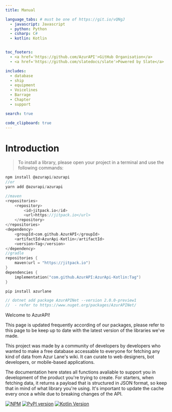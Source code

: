 ```yaml
---
title: Manual

language_tabs: # must be one of https://git.io/vQNgJ
  - javascript: Javascript
  - python: Python
  - csharp: C#
  - kotlin: Kotlin


toc_footers:
  - <a href='https://github.com/AzurAPI'>GitHub Organisation</a>
  - <a href='https://github.com/slatedocs/slate'>Powered by Slate</a>

includes:
  - database
  - ship
  - equipment
  - Voicelines
  - Barrage
  - Chapter
  - support

search: true

code_clipboard: true
---
```


# Introduction
> To install a library, please open your project in a terminal and use the following commands:

```javascript
npm install @azurapi/azurapi
//or
yarn add @azurapi/azurapi
```
```kotlin
//maven
<repositories>
    <repository>
        <id>jitpack.io</id>
        <url>https://jitpack.io</url>
    </repository>
</repositories>
<dependency>
    <groupId>com.github.AzurAPI</groupId>
    <artifactId>AzurApi-Kotlin</artifactId>
    <version>Tag</version>
</dependency>
//gradle
repositories {
    maven(url = "https://jitpack.io")
}
dependencies {
    implementation("com.github.AzurAPI:AzurApi-Kotlin:Tag")
}
```
```python
pip install azurlane
```
```csharp
// dotnet add package AzurAPINet --version 2.0.0-preview1
//  - refer to https://www.nuget.org/packages/AzurAPINet/
```
Welcome to AzurAPI!
<aside class="notice">
This page is updated frequently according of our packages, please refer to this page to be keep up to date with the latest version of the libraries we've made.
</aside>

This project was made by a community of developers by developers who wanted to make a free database accessable to everyone for fetching any kind of data from Azur Lane's wiki. It can curate to web designers, bot developers, or mobile-based applications.

The documentation here states all functions avaliable to support you in development of the product you're trying to create. For starters, when fetching data, it returns a payload that is structured in JSON format, so keep that in mind of what library you're using. It's important to update the cache every once a while due to breaking changes of the API.

[![NPM](https://nodei.co/npm/@azurapi/azurapi.png?mini=true)](https://nodei.co/npm/@azurapi/azurapi/)
[![PyPI version](https://badge.fury.io/py/azurlane.svg)](https://badge.fury.io/py/azurlane)
[![Kotlin Version](https://jitpack.io/v/AzurAPI/AzurApi-Kotlin.svg?style=flat-square)](https://jitpack.io/#AzurAPI/AzurApi-Kotlin)
